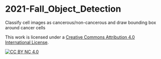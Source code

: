 # 2021-Fall_Object_Detection
Classify cell images as cancerous/non-cancerous and draw bounding box around cancer cells

This work is licensed under a
[Creative Commons Attribution 4.0 International License][cc-by-nc].

[![CC BY NC 4.0][cc-by-nc-image]][cc-by-nc]

[cc-by-nc]: http://creativecommons.org/licenses/by-nc/4.0/
[cc-by-nc-image]: https://licensebuttons.net/l/by-nc/4.0/88x31.png
